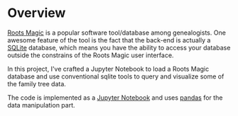 # Overview
[Roots Magic](http://www.rootsmagic.com/) is a popular software tool/database among genealogists.  One awesome feature of the tool is the fact that the back-end is actually a [SQLite](https://www.sqlite.org/index.html) database, which means you have the ability to access your database outside the constrains of the Roots Magic user interface.

In this project, I've crafted a Jupyter Notebook to load a Roots Magic database and use conventional sqlite tools to query and visualize some of the family tree data.

The code is implemented as a [Jupyter Notebook](http://jupyter.org/) and uses [pandas](https://pandas.pydata.org/) for the data manipulation part.
